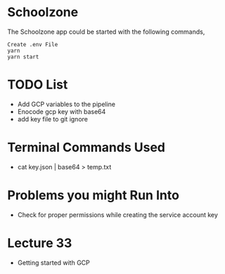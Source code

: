 # Schoolzone

The Schoolzone app could be started with the following commands,

    Create .env File
    yarn
    yarn start

# TODO List

- Add GCP variables to the pipeline
- Enocode gcp key with base64
- add key file to git ignore

# Terminal Commands Used

- cat key.json | base64 > temp.txt

# Problems you might Run Into

- Check for proper permissions while creating the service account key

# Lecture 33

- Getting started with GCP
